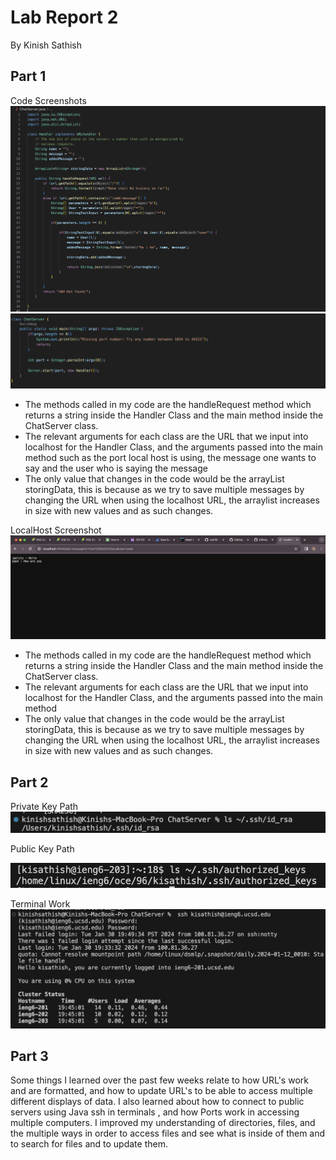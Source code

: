 # Lab Report 2
By Kinish Sathish


## Part 1
Code Screenshots
![Image](lab2codesc1.PNG)
![Image](lab2codesc2.PNG)

* The methods called in my code are the handleRequest method which returns a string inside the Handler Class and the main method inside the ChatServer class.
* The relevant arguments for each class are the URL that we input into localhost for the Handler Class, and the arguments passed into the main method such as the port local host is using, the message one wants to say and the user who is saying the message
* The only value that changes in the code would be the arrayList storingData, this is because as we try to save multiple messages by changing the URL when using the localhost URL,
  the arraylist increases in size with new values and as such changes. 

LocalHost Screenshot
![Image](lab2output.png)

* The methods called in my code are the handleRequest method which returns a string inside the Handler Class and the main method inside the ChatServer class.
* The relevant arguments for each class are the URL that we input into localhost for the Handler Class, and the arguments passed into the main method
* The only value that changes in the code would be the arrayList storingData, this is because as we try to save multiple messages by changing the URL when using the localhost URL,
  the arraylist increases in size with new values and as such changes. 

## Part 2
Private Key Path
![Image](lab2part2.png)

Public Key Path

![Image](labpart2(2).png)

Terminal Work
![Image](lab2part2(1).png)

## Part 3

Some things I learned over the past few weeks relate to how URL's work and are formatted, and how to update URL's to be able to access multiple different displays of data. I also learned about how to connect to public servers using Java ssh in terminals , and how Ports work in accessing multiple computers. I improved my understanding of directories, files, and the multiple ways in order to access files and see what is inside of them and to search for files and to update them.








